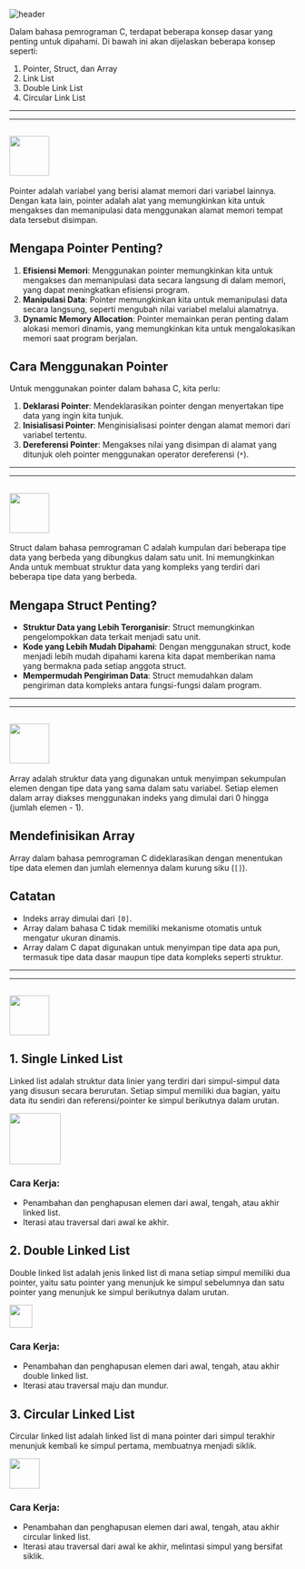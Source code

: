 ![header](https://github.com/SirGhazian/praktikum-struktur-data-UNP/assets/142916107/696a667e-adcb-4b88-8779-fa2a7e425279)

Dalam bahasa pemrograman C, terdapat beberapa konsep dasar yang penting untuk dipahami. Di bawah ini akan dijelaskan beberapa konsep seperti:
1. Pointer, Struct, dan Array
2. Link List
3. Double Link List
4. Circular Link List
<hr><hr>

## <img height="70" src="https://github.com/SirGhazian/praktikum-struktur-data-UNP/assets/142916107/d078a4d6-7869-4753-b602-bb50850dc975">
Pointer adalah variabel yang berisi alamat memori dari variabel lainnya. Dengan kata lain, pointer adalah alat yang memungkinkan kita untuk mengakses dan memanipulasi data menggunakan alamat memori tempat data tersebut disimpan.

## Mengapa Pointer Penting?
1. **Efisiensi Memori**: Menggunakan pointer memungkinkan kita untuk mengakses dan memanipulasi data secara langsung di dalam memori, yang dapat meningkatkan efisiensi program.
2. **Manipulasi Data**: Pointer memungkinkan kita untuk memanipulasi data secara langsung, seperti mengubah nilai variabel melalui alamatnya.
3. **Dynamic Memory Allocation**: Pointer memainkan peran penting dalam alokasi memori dinamis, yang memungkinkan kita untuk mengalokasikan memori saat program berjalan.

## Cara Menggunakan Pointer
Untuk menggunakan pointer dalam bahasa C, kita perlu:
1. **Deklarasi Pointer**: Mendeklarasikan pointer dengan menyertakan tipe data yang ingin kita tunjuk.
2. **Inisialisasi Pointer**: Menginisialisasi pointer dengan alamat memori dari variabel tertentu.
3. **Dereferensi Pointer**: Mengakses nilai yang disimpan di alamat yang ditunjuk oleh pointer menggunakan operator dereferensi (`*`).
<hr><hr>

## <img height="70" src="https://github.com/SirGhazian/praktikum-struktur-data-UNP/assets/142916107/1dbd1ae9-f386-40ca-bf0a-7fcc4215fbaf">
Struct dalam bahasa pemrograman C adalah kumpulan dari beberapa tipe data yang berbeda yang dibungkus dalam satu unit. Ini memungkinkan Anda untuk membuat struktur data yang kompleks yang terdiri dari beberapa tipe data yang berbeda.

##  Mengapa Struct Penting?
- **Struktur Data yang Lebih Terorganisir**: Struct memungkinkan pengelompokkan data terkait menjadi satu unit.
- **Kode yang Lebih Mudah Dipahami**: Dengan menggunakan struct, kode menjadi lebih mudah dipahami karena kita dapat memberikan nama yang bermakna pada setiap anggota struct.
- **Mempermudah Pengiriman Data**: Struct memudahkan dalam pengiriman data kompleks antara fungsi-fungsi dalam program.
<hr><hr>

## <img height="70" src="https://github.com/SirGhazian/praktikum-struktur-data-UNP/assets/142916107/0d0037d3-0e12-47d1-b5f4-fc799a7ea344">
Array adalah struktur data yang digunakan untuk menyimpan sekumpulan elemen dengan tipe data yang sama dalam satu variabel. Setiap elemen dalam array diakses menggunakan indeks yang dimulai dari 0 hingga (jumlah elemen - 1).

## Mendefinisikan Array
Array dalam bahasa pemrograman C dideklarasikan dengan menentukan tipe data elemen dan jumlah elemennya dalam kurung siku (`[]`).

## Catatan
- Indeks array dimulai dari `[0]`.
- Array dalam bahasa C tidak memiliki mekanisme otomatis untuk mengatur ukuran dinamis.
- Array dalam C dapat digunakan untuk menyimpan tipe data apa pun, termasuk tipe data dasar maupun tipe data kompleks seperti struktur.
<hr><hr>

## <img height="70" src="https://github.com/SirGhazian/praktikum-struktur-data-UNP/assets/142916107/5cfdedc7-f6c4-494c-9e29-a26075c557fb">

## 1. Single Linked List
Linked list adalah struktur data linier yang terdiri dari simpul-simpul data yang disusun secara berurutan. Setiap simpul memiliki dua bagian, yaitu data itu sendiri dan referensi/pointer ke simpul berikutnya dalam urutan.

<img height="90" src="https://github.com/SirGhazian/praktikum-struktur-data-UNP/assets/142916107/0ed40934-d066-41a4-83d8-0abd04e3bfce">

### Cara Kerja:
- Penambahan dan penghapusan elemen dari awal, tengah, atau akhir linked list.
- Iterasi atau traversal dari awal ke akhir.

## 2. Double Linked List
Double linked list adalah jenis linked list di mana setiap simpul memiliki dua pointer, yaitu satu pointer yang menunjuk ke simpul sebelumnya dan satu pointer yang menunjuk ke simpul berikutnya dalam urutan.

<img height="40" src="https://github.com/SirGhazian/praktikum-struktur-data-UNP/assets/142916107/2bdf4f3a-dfb0-474b-8c19-a380d3a67deb">

### Cara Kerja:
- Penambahan dan penghapusan elemen dari awal, tengah, atau akhir double linked list.
- Iterasi atau traversal maju dan mundur.

## 3. Circular Linked List

Circular linked list adalah linked list di mana pointer dari simpul terakhir menunjuk kembali ke simpul pertama, membuatnya menjadi siklik.

<img height="53" src="https://github.com/SirGhazian/praktikum-struktur-data-UNP/assets/142916107/afb207e2-6722-4be1-8acb-066bba53ca97">

### Cara Kerja:
- Penambahan dan penghapusan elemen dari awal, tengah, atau akhir circular linked list.
- Iterasi atau traversal dari awal ke akhir, melintasi simpul yang bersifat siklik.

